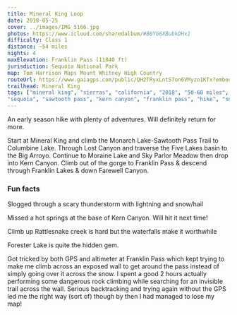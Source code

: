```yaml
---
title: Mineral King Loop
date: 2018-05-25
cover: ../images/IMG_5166.jpg
photos: https://www.icloud.com/sharedalbum/#B0YG6XBubkDHx1
difficulty: Class 1
distance: ~54 miles
nights: 4
maxElevation: Franklin Pass (11840 ft)
jurisdiction: Sequoia National Park
map: Tom Harrison Maps Mount Whitney High Country
routeUrl: https://www.gaiagps.com/public/QH2TRyxLntS7on6VMyzo1KTx?embed=True
trailhead: Mineral King
tags: ["mineral king", "sierras", "california", "2018", "50-60 miles",
"sequoia", "sawtooth pass", "kern canyon", "franklin pass", "hike", "snow"]
---
```


  An early season hike with plenty of adventures.  Will definitely return for
  more.

  Start at Mineral King and climb the Monarch Lake-Sawtooth Pass Trail to
  Columbine Lake.  Through Lost Canyon and traverse the Five Lakes basin to the
  Big Arroyo.  Continue to Moraine Lake and Sky Parlor Meadow then drop into
  Kern Canyon.  Climb out of the gorge to Franklin Pass & descend through
  Franklin Lakes & down Farewell Canyon.

### Fun facts

  Slogged through a scary thunderstorm with lightning and snow/hail

  Missed a hot springs at the base of Kern Canyon.  Will hit it next time!

  Climb up Rattlesnake creek is hard but the waterfalls make it worthwhile

  Forester Lake is quite the hidden gem.

  Got tricked by both GPS and altimeter at Franklin Pass which kept trying to make me climb across
  an exposed wall to get around the pass instead of simply going over it across
  the snow.  I spent a good 2 hours actually performing some dangerous rock
  climbing while searching for an invisible trail across the wall.  Serious
  backtracking and trying again without the GPS led me the right way (sort of)
  though by then I had managed to lose my map!


